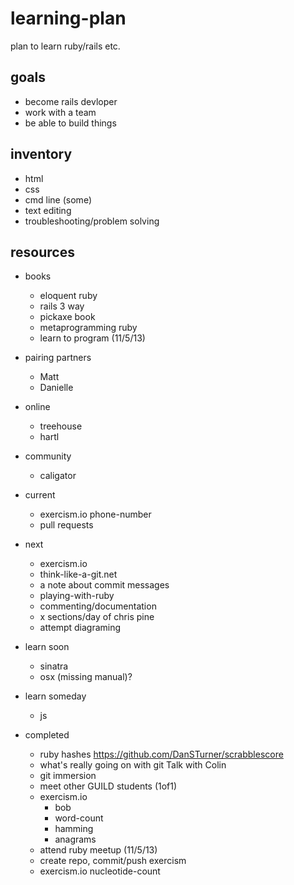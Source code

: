 learning-plan
=============

plan to learn ruby/rails etc.

## goals
* become rails devloper
* work with a team
* be able to build things

## inventory
* html
* css
* cmd line (some)
* text editing
* troubleshooting/problem solving

## resources
* books
    * eloquent ruby
    * rails 3 way
    * pickaxe book
    * metaprogramming ruby
    * learn to program (11/5/13)
* pairing partners
    * Matt
    * Danielle
* online
    * treehouse
    * hartl
* community
    * caligator

* current
    * exercism.io phone-number
    * pull requests

* next
    * exercism.io
    * think-like-a-git.net
    * a note about commit messages
    * playing-with-ruby
    * commenting/documentation
    * x sections/day of chris pine
    * attempt diagraming
* learn soon
    * sinatra
    * osx (missing manual)?
* learn someday
    * js

* completed
    * ruby hashes https://github.com/DanSTurner/scrabblescore
    * what's really going on with git Talk with Colin
    * git immersion
    * meet other GUILD students (1of1)
    * exercism.io
        * bob
        * word-count
        * hamming
        * anagrams
    * attend ruby meetup (11/5/13)
    * create repo, commit/push exercism
    * exercism.io nucleotide-count
